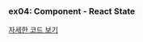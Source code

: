 ### ex04: Component - React State


[자세한 코드 보기 ](https://github.com/dntjd7701/react-practice/tree/main/component)

